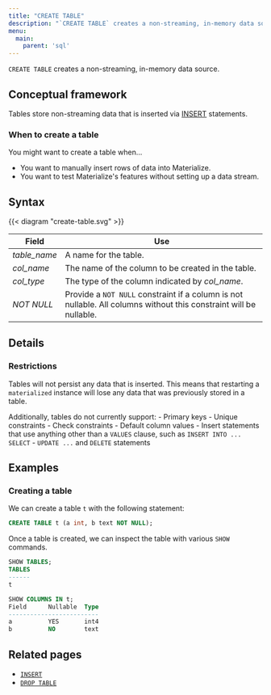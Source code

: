 ```yaml
---
title: "CREATE TABLE"
description: "`CREATE TABLE` creates a non-streaming, in-memory data source."
menu:
  main:
    parent: 'sql'
---
```


`CREATE TABLE` creates a non-streaming, in-memory data source.

## Conceptual framework

Tables store non-streaming data that is inserted via [INSERT](insert.md) statements.

### When to create a table

You might want to create a table when...

- You want to manually insert rows of data into Materialize.
- You want to test Materialize's features without setting up a data stream.

## Syntax

{{< diagram "create-table.svg" >}}

Field | Use
------|-----
_table&lowbar;name_ | A name for the table.
_col&lowbar;name_ | The name of the column to be created in the table.
_col&lowbar;type_ | The type of the column indicated by _col_name_.
_NOT NULL_ | Provide a `NOT NULL` constraint if a column is not nullable. All columns without this constraint will be nullable.

## Details

### Restrictions

Tables will not persist any data that is inserted. This means that restarting a
`materialized` instance will lose any data that was previously stored in a table.

Additionally, tables do not currently support:
    - Primary keys
    - Unique constraints
    - Check constraints
    - Default column values
    - Insert statements that use anything other than a `VALUES` clause, such as
      `INSERT INTO ... SELECT`
    - `UPDATE ...` and `DELETE` statements

## Examples

### Creating a table

We can create a table `t` with the following statement:

```sql
CREATE TABLE t (a int, b text NOT NULL);
```

Once a table is created, we can inspect the table with various `SHOW` commands.

```sql
SHOW TABLES;
TABLES
------
t

SHOW COLUMNS IN t;
Field      Nullable  Type
-------------------------
a          YES       int4
b          NO        text
```

## Related pages

- [`INSERT`](insert.md)
- [`DROP TABLE`](drop-table.md)
